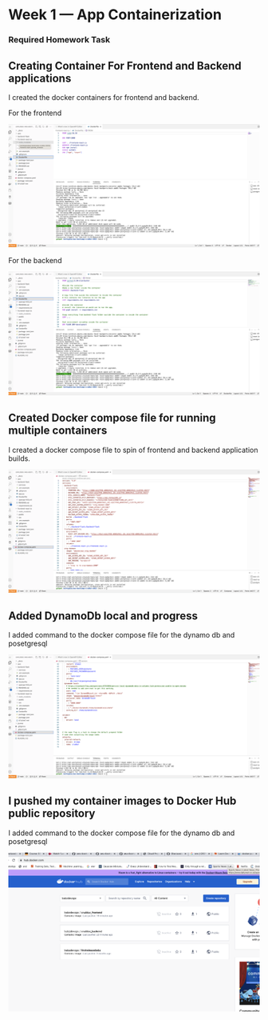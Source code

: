 # Week 1 — App Containerization


### Required Homework Task

## Creating Container For Frontend and Backend applications

I created the docker containers for frontend and backend. 

For the frontend

![Image of Docker file for frontend](assets/Frontend%20Docker%20FIle.png)

For the backend

![Images of Dockerfile for Backend](assets/Backend%20Docker%20File.png)


## Created Docker compose file for running multiple containers

I created a docker compose file to spin of frontend and backend application builds.

![Images of Docker Compose file](assets/Docker%20Compose%20File%20ofor%20front%20end%20and%20backend.png)

## Added DynamoDb local and progress

I added command to the docker compose file for the dynamo db and posetgresql

![Images of Added Commands to docker compose file for DynamoDB and postgresql](assets/Dynamo%20db%20and%20Postgreql.png)



## I pushed my container images to Docker Hub public repository

I added command to the docker compose file for the dynamo db and posetgresql

![Docker Images pushed to docker hub](assets/DockerImage.png)
